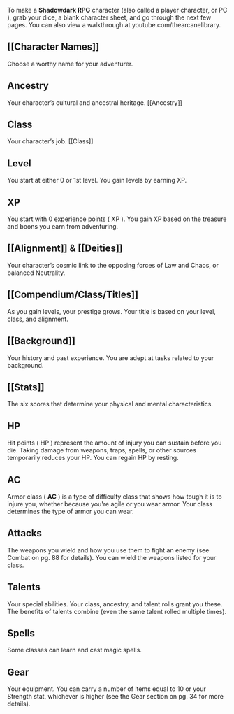 To make a **Shadowdark RPG** character (also called a player character, or PC ), grab your dice, a blank character sheet, and go through the next few pages. You can also view a walkthrough at youtube.com/thearcanelibrary.

## [[Character Names]]
Choose a worthy name for your adventurer.

## Ancestry
Your character’s cultural and ancestral heritage. [[Ancestry]]

## Class
Your character’s job. [[Class]]

## Level
You start at either 0 or 1st level. You gain levels by earning XP.

## XP
You start with 0 experience points ( XP ). You gain XP based on the treasure and boons you earn from adventuring.

## [[Alignment]] & [[Deities]]
Your character’s cosmic link to the opposing forces of Law and Chaos, or balanced Neutrality.

## [[Compendium/Class/Titles]]
As you gain levels, your prestige grows. Your title is based on your level, class, and alignment.

## [[Background]]
Your history and past experience. You are adept at tasks related to your background.

## [[Stats]]
The six scores that determine your physical and mental characteristics.

## HP
Hit points ( HP ) represent the amount of injury you can sustain before you die. Taking damage from weapons, traps, spells, or other sources temporarily reduces your HP. You can regain HP by resting.

## AC
Armor class ( **AC** ) is a type of difficulty class that shows how tough it is to injure you, whether because you're agile or you wear armor. Your class determines the type of armor you can wear.

## Attacks
The weapons you wield and how you use them to fight an enemy (see Combat on pg. 88 for details). You can wield the weapons listed for your class.

## Talents
Your special abilities. Your class, ancestry, and talent rolls grant you these. The benefits of talents combine (even the same talent rolled multiple times).

## Spells
Some classes can learn and cast magic spells.

## Gear
Your equipment. You can carry a number of items equal to 10 or your Strength stat, whichever is higher (see the Gear section on pg. 34 for more details).

